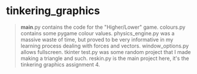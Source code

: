 # tinkering_graphics
> __main__.py contains the code for the "Higher/Lower" game.
> colours.py contains some pygame colour values.
> physics_engine.py was a massive waste of time, but proved to be very informative in my learning process dealing with forces and vectors.
> window_options.py allows fullscreen.
> tkinter test.py was some random project that I made making a triangle and such.
> reskin.py is the main project here, it's the tinkering graphics assignment 4.
